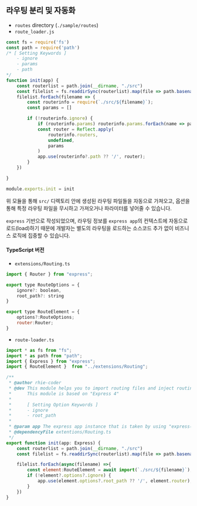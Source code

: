 ## 라우팅 분리 및 자동화

 - `routes` directory (`./sample/routes`)
 - `route_loader.js`

```js
const fs = require('fs')
const path = require('path')
/* [ Setting Keywords ]
    - ignore
    - params
    - path
*/
function init(app) {
    const routerlist = path.join(__dirname, "./src")
    const filelist = fs.readdirSync(routerlist).map(file => path.basename(file, path.extname(file)))
    filelist.forEach(filename => {
        const routerinfo = require(`./src/${filename}`);
        const params = []

        if (!routerinfo.ignore) {
            if (routerinfo.params) routerinfo.params.forEach(name => params.push(app.get(name)));
            const router = Reflect.apply(
                routerinfo.routers,
                undefined,
                params
            )
            app.use(routerinfo?.path ?? '/', router);
        }
    })

}

module.exports.init = init
```

위 모듈을 통해 `src/` 디렉토리 안에 생성된 라우팅 파일들을 자동으로 가져오고, 옵션을 통해 특정 라우팅 파일을 무시하고 가져오거나 파라미터를 넣어줄 수 있습니다.

`express` 기반으로 작성되었으며, 라우팅 정보를 `express app`의 컨텍스트에 자동으로 로드(load)하기 때문에 개발자는 별도의 라우팅을 로드하는 소스코드 추가 없이 비즈니스 로직에 집중할 수 있습니다.

#### TypeScript 버전

 - `extensions/Routing.ts`

```js
import { Router } from "express";

export type RouteOptions = {
    ignore?: boolean,
    root_path?: string
}

export type RouteElement = {
    options?:RouteOptions;
    router:Router;
}
```

 - `route-loader.ts`

```js
import * as fs from "fs";
import * as path from "path";
import { Express } from "express";
import { RouteElement }  from "../extensions/Routing";

/** 
 * @author rhie-coder
 * @dev This module helps you to import routing files and inject routing informations to application context automatically.
 *      This module is based on "Express 4"
 *      
 *      [ Setting Option Keywords ]
 *      - ignore
 *      - root_path
 * 
 * @param app The express app instance that is taken by using "express()"
 * @dependencyFile extentions/Routing.ts
 */ 
export function init(app: Express) {
    const routerlist = path.join(__dirname, "./src")
    const filelist = fs.readdirSync(routerlist).map(file => path.basename(file, path.extname(file)))

    filelist.forEach(async(filename) =>{
        const element:RouteElement = await import(`./src/${filename}`);
        if (!element?.options?.ignore) {
            app.use(element.options?.root_path ?? '/', element.router);
        }
    })
}
```
